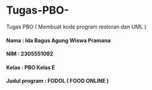 # Tugas-PBO-
Tugas PBO ( Membuat kode program restoran dan UML )


#### Nama : Ida Bagus Agung Wiswa Pramana 
#### NIM : 2305551092
#### Kelas : PBO Kelas E  
#### Judul program : FODOL ( FOOD ONLINE ) 

